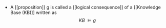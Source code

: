 - A [[proposition]] g is called a [[logical consequence]] of a [[Knowledge Base (KB)]] written as
$$KB\ \vDash g$$
